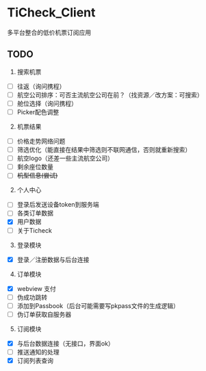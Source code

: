 TiCheck_Client
==============

多平台整合的低价机票订阅应用

TODO
---------------
1. 搜索机票
 - [ ] 往返（询问携程）
 - [ ] 航空公司排序：可否主流航空公司在前？（找资源／改方案：可搜索）
 - [ ] 舱位选择（询问携程）
 - [ ] Picker配色调整
2. 机票结果
 - [ ] 价格走势网络问题
 - [ ] 筛选优化（能直接在结果中筛选则不联网通信，否则就重新搜索）
 - [ ] 航空logo（还差一些主流航空公司）
 - [ ] 剩余座位数量
 - [ ] ~~机型信息(尝试)~~
2. 个人中心
 - [ ] 登录后发送设备token到服务端
 - [ ] 各类订单数据
 - [x] 用户数据
 - [ ] 关于Ticheck
3. 登录模块
 - [x] 登录／注册数据与后台连接
4. 订单模块
 - [x] webview 支付
 - [ ] 伪成功跳转
 - [ ] 添加到Passbook（后台可能需要写pkpass文件的生成逻辑）
 - [ ] 伪订单获取自服务器
5. 订阅模块
 - [x] 与后台数据连接（无接口，界面ok）
 - [ ] 推送通知的处理
 - [x] 订阅列表查询
